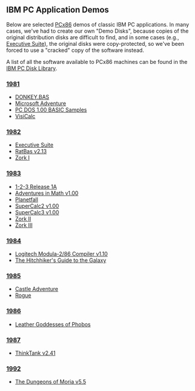 IBM PC Application Demos
------------------------

Below are selected [PCx86](/docs/about/pcx86/) demos of classic IBM PC applications.  In many cases,
we've had to create our own "Demo Disks", because copies of the original distribution disks are difficult
to find, and in some cases (e.g., [Executive Suite](/apps/pcx86/1982/esuite/)), the original disks were
copy-protected, so we've been forced to use a "cracked" copy of the software instead.

A list of all the software available to PCx86 machines can be found in the [IBM PC Disk Library](/disks/pcx86/).

### [1981](/apps/pcx86/1981/)

* [DONKEY.BAS](/apps/pcx86/1981/donkey/)
* [Microsoft Adventure](/disks/pcx86/games/microsoft/adventure/)
* [PC DOS 1.00 BASIC Samples](/apps/pcx86/1981/basic/)
* [VisiCalc](/apps/pcx86/1981/visicalc/)

### [1982](/apps/pcx86/1982/)

* [Executive Suite](/apps/pcx86/1982/esuite/)
* [RatBas v2.13](/apps/pcx86/1982/ratbas/)
* [Zork I](/disks/pcx86/games/infocom/zork1/)

### [1983](/apps/pcx86/1983/)

* [1-2-3 Release 1A](/disks/pcx86/apps/lotus/123/)
* [Adventures in Math v1.00](/apps/pcx86/1983/adventmath/)
* [Planetfall](/disks/pcx86/games/infocom/planet/)
* [SuperCalc2 v1.00](/disks/pcx86/apps/other/sc2/1.00/)
* [SuperCalc3 v1.00](/disks/pcx86/apps/other/sc3/1.00/)
* [Zork II](/disks/pcx86/games/infocom/zork2/)
* [Zork III](/disks/pcx86/games/infocom/zork3/)

### [1984](/apps/pcx86/1984/)

* [Logitech Modula-2/86 Compiler v1.10](/apps/pcx86/1984/modula2/)
* [The Hitchhiker's Guide to the Galaxy](/disks/pcx86/games/infocom/hhiker/)

### [1985](/apps/pcx86/1985/)

* [Castle Adventure](/apps/pcx86/1985/castle_adventure/)
* [Rogue](/apps/pcx86/1985/rogue/)

### [1986](/apps/pcx86/1986/)

* [Leather Goddesses of Phobos](/disks/pcx86/games/infocom/phobos/)

### [1987](/apps/pcx86/1987/)

* [ThinkTank v2.41](/apps/pcx86/1987/thinktank/)

### [1992](/apps/pcx86/1992/)

* [The Dungeons of Moria v5.5](/apps/pcx86/1992/moria/)
